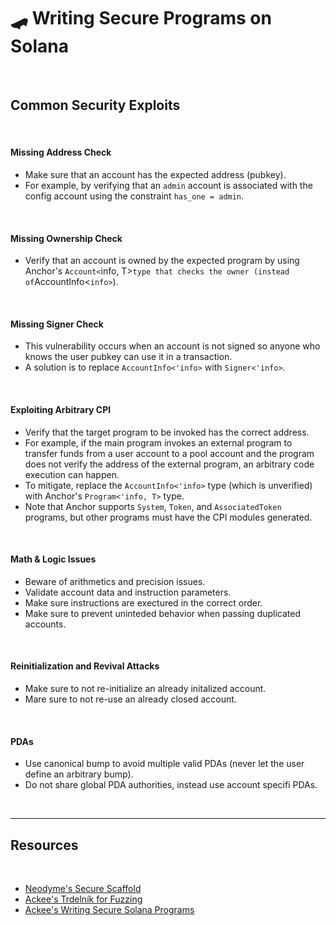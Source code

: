 # 🛹 Writing Secure Programs on Solana 

<br>


## Common Security Exploits

<br>


#### Missing Address Check

* Make sure that an account has the expected address (pubkey).
* For example, by verifying that an `admin` account is associated with the config account using the constraint `has_one = admin`.

<br>

#### Missing Ownership Check

* Verify that an account is owned by the expected program by using Anchor's `Account<`info, T>` type that checks the owner (instead of `AccountInfo<`info>`).

<br>

#### Missing Signer Check

* This vulnerability occurs when an account is not signed so anyone who knows the user pubkey can use it in a transaction.
* A solution is to replace `AccountInfo<'info>` with `Signer<'info>`.

<br>

#### Exploiting Arbitrary CPI

* Verify that the target program to be invoked has the correct address.
* For example, if the main program invokes an external program to transfer funds from a user account to a pool account and the program does not verify the address of the external program, an arbitrary code execution can happen.
* To mitigate, replace the `AccountInfo<'info>` type (which is unverified) with Anchor's `Program<'info, T>` type.
* Note that Anchor supports `System`, `Token`, and `AssociatedToken` programs, but other programs must have the CPI modules generated.

<br>

#### Math & Logic Issues

* Beware of arithmetics and precision issues.
* Validate account data and instruction parameters.
* Make sure instructions are exectured in the correct order.
* Make sure to prevent uninteded behavior when passing duplicated accounts.

 
<br>

#### Reinitialization and Revival Attacks

* Make sure to not re-initialize an already initalized account.
* Mare sure to not re-use an already closed account.

<br>

#### PDAs

* Use canonical bump to avoid multiple valid PDAs (never let the user define an arbitrary bump).
* Do not share global PDA authorities, instead use account specifi PDAs.

<br>

---

## Resources

<br>

* [Neodyme's Secure Scaffold](https://github.com/neodyme-labs/tradeoffer-secure-coding-workshop.git)
* [Ackee's Trdelník for Fuzzing](https://github.com/Ackee-Blockchain/trident)
* [Ackee's Writing Secure Solana Programs](https://www.youtube.com/watch?v=Qkf9QwSfHAM)
